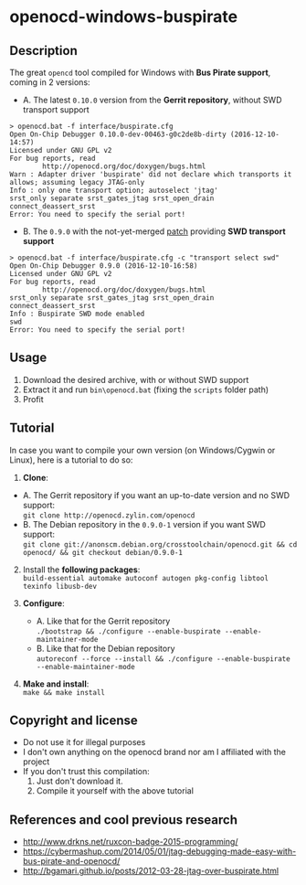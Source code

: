openocd-windows-buspirate
==========================

Description
-----------
The great `opencd` tool compiled for Windows with **Bus Pirate support**, coming in 2 versions:

* A. The latest `0.10.0` version from the **Gerrit repository**, without SWD transport support
```
> openocd.bat -f interface/buspirate.cfg
Open On-Chip Debugger 0.10.0-dev-00463-g0c2de8b-dirty (2016-12-10-14:57)
Licensed under GNU GPL v2
For bug reports, read
        http://openocd.org/doc/doxygen/bugs.html
Warn : Adapter driver 'buspirate' did not declare which transports it allows; assuming legacy JTAG-only
Info : only one transport option; autoselect 'jtag'
srst_only separate srst_gates_jtag srst_open_drain connect_deassert_srst
Error: You need to specify the serial port!
```

* B. The `0.9.0` with the not-yet-merged [patch](http://openocd.zylin.com/#/c/2444/) providing **SWD transport support**
```
> openocd.bat -f interface/buspirate.cfg -c "transport select swd"
Open On-Chip Debugger 0.9.0 (2016-12-10-16:58)
Licensed under GNU GPL v2
For bug reports, read
        http://openocd.org/doc/doxygen/bugs.html
srst_only separate srst_gates_jtag srst_open_drain connect_deassert_srst
Info : Buspirate SWD mode enabled
swd
Error: You need to specify the serial port!
```


Usage
-----
1. Download the desired archive, with or without SWD support
2. Extract it and run `bin\openocd.bat` (fixing the `scripts` folder path)
3. Profit


Tutorial
--------
In case you want to compile your own version (on Windows/Cygwin or Linux), here is a tutorial to do so:  
1. **Clone**:  
  * A. The Gerrit repository if you want an up-to-date version and no SWD support:  
  `git clone http://openocd.zylin.com/openocd`  
  * B. The Debian repository in the `0.9.0-1` version if you want SWD support:  
  `git clone git://anonscm.debian.org/crosstoolchain/openocd.git && cd openocd/ && git checkout debian/0.9.0-1`  
  
2. Install the **following packages**:  
    `build-essential automake autoconf autogen pkg-config libtool texinfo libusb-dev`  
  
3. **Configure**:  
    * A. Like that for the Gerrit repository  
    `./bootstrap && ./configure --enable-buspirate --enable-maintainer-mode`  
    * B. Like that for the Debian repository  
    `autoreconf --force --install && ./configure --enable-buspirate --enable-maintainer-mode`  
  
4. **Make and install**:  
    `make && make install`  
    
    
Copyright and license
---------------------
* Do not use it for illegal purposes
* I don't own anything on the openocd brand nor am I affiliated with the project
* If you don't trust this compilation: 
  1. Just don't download it.
  2. Compile it yourself with the above tutorial

  
References and cool previous research
-------------------------------------
* http://www.drkns.net/ruxcon-badge-2015-programming/
* https://cybermashup.com/2014/05/01/jtag-debugging-made-easy-with-bus-pirate-and-openocd/
* http://bgamari.github.io/posts/2012-03-28-jtag-over-buspirate.html
